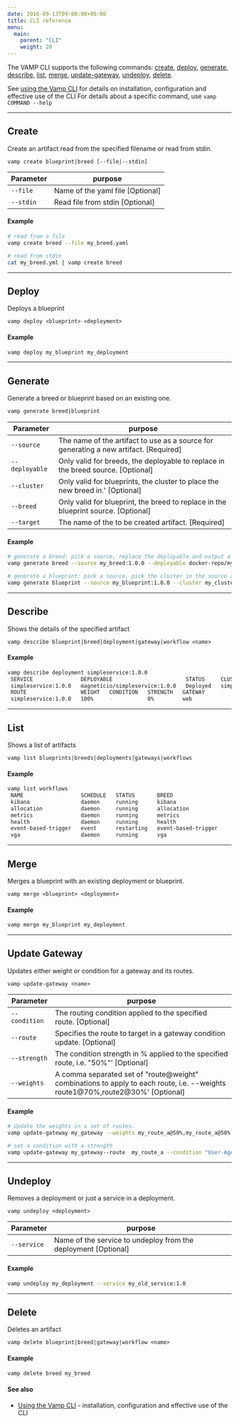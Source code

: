 ```yaml
---
date: 2016-09-13T09:00:00+00:00
title: CLI reference
menu:
  main:
    parent: "CLI"
    weight: 20
---
```


The VAMP CLI supports the following commands:
[create](/documentation/cli/cli-reference/#create), [deploy](/documentation/cli/cli-reference/#deploy),
 [generate](/documentation/cli/cli-reference/#generate), [describe](/documentation/cli/cli-reference/#describe),
 [list](/documentation/cli/cli-reference/#list), [merge](/documentation/cli/cli-reference/#merge),
 [update-gateway](/documentation/cli/cli-reference/#update-gateway), [undeploy](/documentation/cli/cli-reference/#undeploy),
 [delete](/documentation/cli/cli-reference/#delete).


See [using the Vamp CLI](/documentation/cli/using-the-cli) for details on installation, configuration and effective use of the CLI
For details about a specific command, use `vamp COMMAND --help`

-------------
## Create

Create an artifact read from the specified filename or read from stdin.

```
vamp create blueprint|breed [--file|--stdin]
```

Parameter | purpose
----------|--------
`--file`        |       Name of the yaml file [Optional]
`--stdin`        |      Read file from stdin [Optional]

#### Example
```bash
# read from a file
vamp create breed --file my_breed.yaml

# read from stdin
cat my_breed.yml | vamp create breed
```

-------------
## Deploy

Deploys a blueprint

```
vamp deploy <blueprint> <deployment>
```

#### Example
```bash
vamp deploy my_blueprint my_deployment
```

-------------
## Generate

Generate a breed or blueprint based on an existing one.

```bash
vamp generate breed|blueprint
```
| Parameter | purpose |
|-----------|---------|
`--source`    |          The name of the artifact to use as a source for generating a new artifact. [Required]
`--deployable`  |        Only valid for breeds, the deployable to replace in the breed source. [Optional]
`--cluster`     |        Only valid for blueprints, the cluster to place the new breed in.' [Optional]
`--breed`       |        Only valid for blueprint, the breed to replace in the blueprint source. [Optional]
`--target`      |        The name of the to be created artifact. [Required]

#### Example
```bash
# generate a breed: pick a source, replace the deployable and output a new breed
vamp generate breed --source my_breed:1.0.0 --deployable docker-repo/my-service:1.1.0 --target my_breed:1.1.0

# generate a blueprint: pick a source, pick the cluster in the source and replace the existing breed with a new breed
vamp generate blueprint --source my_blueprint:1.0.0 --cluster my_cluster --breed my_breed:1.1.0 --target my_blueprint:1.1.0
```

-------------
## Describe
Shows the details of the specified artifact

```
vamp describe blueprint|breed|deployment|gateway|workflow <name>
```


#### Example
```bash
vamp describe deployment simpleservice:1.0.0
 SERVICE               DEPLOYABLE                       STATUS     CLUSTER         CPU   MEM        INSTANCES   RUNNING   STAGED   HEALTHY   UNHEALTHY
 simpleservice:1.0.0   magneticio/simpleservice:1.0.0   Deployed   simpleservice   0.2   128.00MB   1           n/a       n/a      n/a       n/a
 ROUTE                 WEIGHT   CONDITION   STRENGTH   GATEWAY
 simpleservice:1.0.0   100%     -           0%         web
```

-------------
## List
Shows a list of artifacts

```
vamp list blueprints|breeds|deployments|gateways|workflows
```

#### Example
```bash
vamp list workflows
 NAME                  SCHEDULE   STATUS       BREED
 kibana                daemon     running      kibana
 allocation            daemon     running      allocation
 metrics               daemon     running      metrics
 health                daemon     running      health
 event-based-trigger   event      restarting   event-based-trigger
 vga                   daemon     running      vga
```

-------------
## Merge

Merges a blueprint with an existing deployment or blueprint.

`vamp merge <blueprint> <deployment>`

#### Example
```bash
vamp merge my_blueprint my_deployment
```

-------------
## Update Gateway
Updates either weight or condition for a gateway and its routes.

```
vamp update-gateway <name>
```

Parameter | purpose
----------|--------
`--condition`|    The routing condition applied to the specified route. [Optional]
`--route` | Specifies the route to target in a gateway condition update. [Optional]
`--strength` | The condition strength in % applied to the specified route, i.e. "50%"' [Optional]
`--weights` |  A comma separated set of "route@weight" combinations to apply to each route, i.e. --weights route1@70%,route2@30%' [Optional]

#### Example
```bash
# Update the weights in a set of routes.
vamp update-gateway my_gateway --weights my_route_a@50%,my_route_a@50%

# set a condition with a strength
vamp update-gateway my_gateway--route  my_route_a --condition "User-Agent == Safari" --strength 100%
```

-------------
## Undeploy

Removes a deployment or just a service in a deployment.

`vamp undeploy <deployment>`

Parameter | purpose
----------|--------
`--service`|    Name of the service to undeploy from the deployment [Optional]

#### Example
```bash
vamp undeploy my_deployment --service my_old_service:1.0
```

-------------
## Delete
Deletes an artifact

```
vamp delete blueprint|breed|gateway|workflow <name>
```

#### Example

```bash
vamp delete breed my_breed
```


#### See also

* [Using the Vamp CLI](/documentation/cli/using-the-cli/) - installation, configuration and effective use of the CLI
